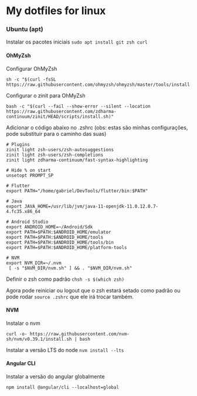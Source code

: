 # My dotfiles for linux
### Ubuntu (apt)
Instalar os pacotes iniciais
```sudo apt install git zsh curl```

#### OhMyZsh

Configurar OhMyZsh
```
sh -c "$(curl -fsSL https://raw.githubusercontent.com/ohmyzsh/ohmyzsh/master/tools/install.sh)"
```
Configurar o zinit para OhMyZsh
```
bash -c "$(curl --fail --show-error --silent --location https://raw.githubusercontent.com/zdharma-continuum/zinit/HEAD/scripts/install.sh)"
```

Adicionar o código abaixo no .zshrc (obs: estas são minhas configurações, pode substituir para o caminho das suas)

```
# Plugins
zinit light zsh-users/zsh-autosuggestions
zinit light zsh-users/zsh-completions
zinit light zdharma-continuum/fast-syntax-highlighting

# Hide % on start
unsetopt PROMPT_SP

# Flutter
export PATH="/home/gabriel/DevTools/flutter/bin:$PATH"

# Java
export JAVA_HOME=/usr/lib/jvm/java-11-openjdk-11.0.12.0.7-4.fc35.x86_64

# Android Studio
export ANDROID_HOME=~/Android/Sdk
export PATH=$PATH:$ANDROID_HOME/emulator
export PATH=$PATH:$ANDROID_HOME/tools
export PATH=$PATH:$ANDROID_HOME/tools/bin
export PATH=$PATH:$ANDROID_HOME/platform-tools

# NVM
export NVM_DIR=~/.nvm
 [ -s "$NVM_DIR/nvm.sh" ] && . "$NVM_DIR/nvm.sh"

```

Definir o zsh como padrão
```chsh -s $(which zsh)```

Agora pode reiniciar ou logout que o zsh estará setado como padrão ou pode rodar ```source .zshrc``` que ele irá trocar também.

#### NVM

Instalar o nvm
```
curl -o- https://raw.githubusercontent.com/nvm-sh/nvm/v0.39.1/install.sh | bash
```

Instalar a versão LTS do node
```nvm install --lts```

#### Angular CLI

Instalar a versão do angular globalmente
```
npm install @angular/cli --localhost=global
```
